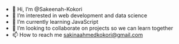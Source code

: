 - 👋 Hi, I’m @Sakeenah-Kokori
- 👀 I’m interested in web development and data science
- 🌱 I’m currently learning JavaScript
- 💞️ I’m looking to collaborate on projects so we can learn together
- 📫 How to reach me sakinaahmedkokori@gmail.com

<!---
Sakeenah-Kokori/Sakeenah-Kokori is a ✨ special ✨ repository because its `README.md` (this file) appears on your GitHub profile.
You can click the Preview link to take a look at your changes.
--->
